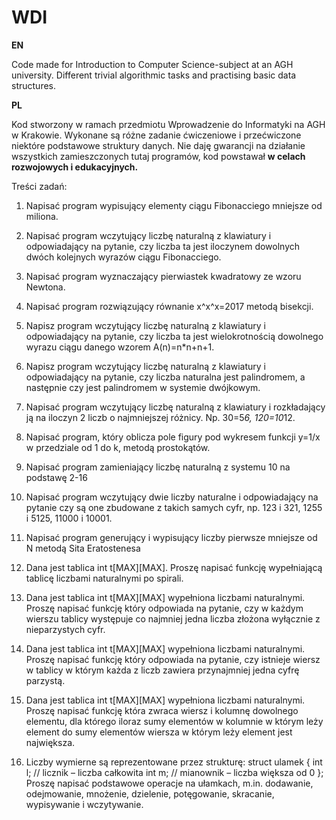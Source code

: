 # WDI

**EN**

Code made for Introduction to Computer Science-subject at an AGH university. Different trivial algorithmic tasks and practising basic data structures.

**PL**

Kod stworzony w ramach przedmiotu Wprowadzenie do Informatyki na AGH w Krakowie. Wykonane są różne zadanie ćwiczeniowe i przećwiczone niektóre podstawowe struktury danych.
Nie daję gwarancji na działanie wszystkich zamieszczonych tutaj programów, kod powstawał **w celach rozwojowych i edukacyjnych.**

Treści zadań:

1. Napisać program wypisujący elementy ciągu Fibonacciego mniejsze od miliona.

2. Napisać program wczytujący liczbę naturalną z klawiatury i odpowiadający na pytanie,
czy liczba ta jest iloczynem dowolnych dwóch kolejnych wyrazów ciągu Fibonacciego.

3. Napisać program wyznaczający pierwiastek kwadratowy ze wzoru Newtona.

4. Napisać program rozwiązujący równanie x^x^x=2017 metodą bisekcji.

5. Napisz program wczytujący liczbę naturalną z klawiatury i odpowiadający na pytanie,
czy liczba ta jest wielokrotnością dowolnego wyrazu ciągu danego wzorem
A(n)=n*n+n+1.

6. Napisz program wczytujący liczbę naturalną z klawiatury i odpowiadający na pytanie,
czy liczba naturalna jest palindromem, a następnie czy jest palindromem w systemie
dwójkowym.

7. Napisać program wczytujący liczbę naturalną z klawiatury i rozkładający ją na
iloczyn 2 liczb o najmniejszej różnicy. Np. 30=5*6, 120=10*12.

8. Napisać program, który oblicza pole figury pod wykresem funkcji y=1/x w przedziale
od 1 do k, metodą prostokątów.

9. Napisać program zamieniający liczbę naturalną z systemu 10 na
podstawę 2-16

10. Napisać program wczytujący dwie liczby naturalne i odpowiadający
na pytanie czy są one zbudowane z takich samych cyfr, np. 123 i
321, 1255 i 5125, 11000 i 10001.

11. Napisać program generujący i wypisujący liczby pierwsze mniejsze
od N metodą Sita Eratostenesa

12. Dana jest tablica int t[MAX][MAX]. Proszę napisać funkcję wypełniającą tablicę
liczbami naturalnymi po spirali.

13. Dana jest tablica int t[MAX][MAX] wypełniona liczbami naturalnymi. Proszę napisać
funkcję który odpowiada na pytanie, czy w każdym wierszu tablicy występuje co
najmniej jedna liczba złożona wyłącznie z nieparzystych cyfr.

14. Dana jest tablica int t[MAX][MAX] wypełniona liczbami naturalnymi. Proszę napisać
funkcję który odpowiada na pytanie, czy istnieje wiersz w tablicy w którym każda
z liczb zawiera przynajmniej jedna cyfrę parzystą.

15. Dana jest tablica int t[MAX][MAX] wypełniona liczbami naturalnymi. Proszę napisać
funkcję która zwraca wiersz i kolumnę dowolnego elementu, dla którego iloraz
sumy elementów w kolumnie w którym leży element do sumy elementów wiersza w
którym leży element jest największa. 

16. Liczby wymierne są reprezentowane przez strukturę:
struct ulamek {
 int l; // licznik – liczba całkowita
 int m; // mianownik – liczba większa od 0
};
Proszę napisać podstawowe operacje na ułamkach, m.in. dodawanie, odejmowanie, mnożenie,
dzielenie, potęgowanie, skracanie, wypisywanie i wczytywanie.
